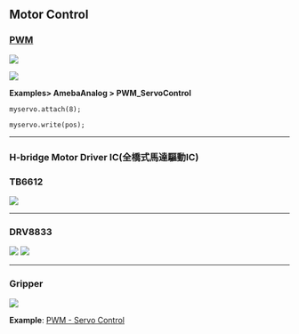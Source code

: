 ## Motor Control

### [PWM](https://docs.arduino.cc/learn/microcontrollers/analog-output/)
![](https://docs.arduino.cc/54ef6da144b4531dd9ada686a7e67c56/pwm.gif)

![](https://microcontrollerslab.com/wp-content/uploads/2019/04/Servo-motor-pinout-esp32.png)

**Examples> AmebaAnalog > PWM_ServoControl** <br>
```
myservo.attach(8);
```

```
myservo.write(pos);
```

---
### H-bridge Motor Driver IC(全橋式馬達驅動IC)

### TB6612
![](https://i0.wp.com/dronebotworkshop.com/wp-content/uploads/2019/12/TB6612FNG-pinout.jpeg?w=768&ssl=1)

---
### DRV8833
![](https://www.jsumo.com/drv8833-stepper-motor-driver-board-2-channel-4094-14-B.jpg)
![](https://jin-hua.com.tw/upload/images/2430000015663-902.jpg)

---
### Gripper
![](https://github.com/rkuo2000/EdgeAI-AMB82mini/blob/main/assets/Gripper.jpg?raw=true)

**Example**: [PWM - Servo Control](https://www.amebaiot.com/en/amebapro2-arduino-pwm-servo/) <br>
